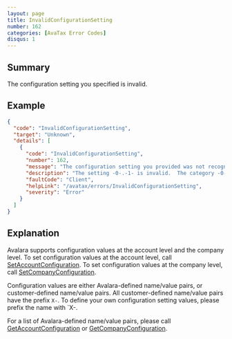 ```yaml
---
layout: page
title: InvalidConfigurationSetting
number: 162
categories: [AvaTax Error Codes]
disqus: 1
---
```


## Summary

The configuration setting you specified is invalid.

## Example

```json
{
  "code": "InvalidConfigurationSetting",
  "target": "Unknown",
  "details": [
    {
      "code": "InvalidConfigurationSetting",
      "number": 162,
      "message": "The configuration setting you provided was not recognized.",
      "description": "The setting -0-.-1- is invalid.  The category -0- is defined by Avalara and only specific names are recognized.",
      "faultCode": "Client",
      "helpLink": "/avatax/errors/InvalidConfigurationSetting",
      "severity": "Error"
    }
  ]
}
```

## Explanation

Avalara supports configuration values at the account level and the company level.  To set configuration values at the account level, call [SetAccountConfiguration](/api-reference/avatax/rest/v2/methods/Accounts/SetAccountConfiguration/).  To set configuration values at the company level, call [SetCompanyConfiguration](/api-reference/avatax/rest/v2/methods/Companies/SetCompanyConfiguration/).

Configuration values are either Avalara-defined name/value pairs, or customer-defined name/value pairs.  All customer-defined name/value pairs have the prefix `X-`.  To define your own configuration setting values, please prefix the name with `X-.

For a list of Avalara-defined name/value pairs, please call [GetAccountConfiguration](/api-reference/avatax/rest/v2/methods/Accounts/GetAccountConfiguration/) or [GetCompanyConfiguration](/api-reference/avatax/rest/v2/methods/Companies/GetCompanyConfiguration/).

